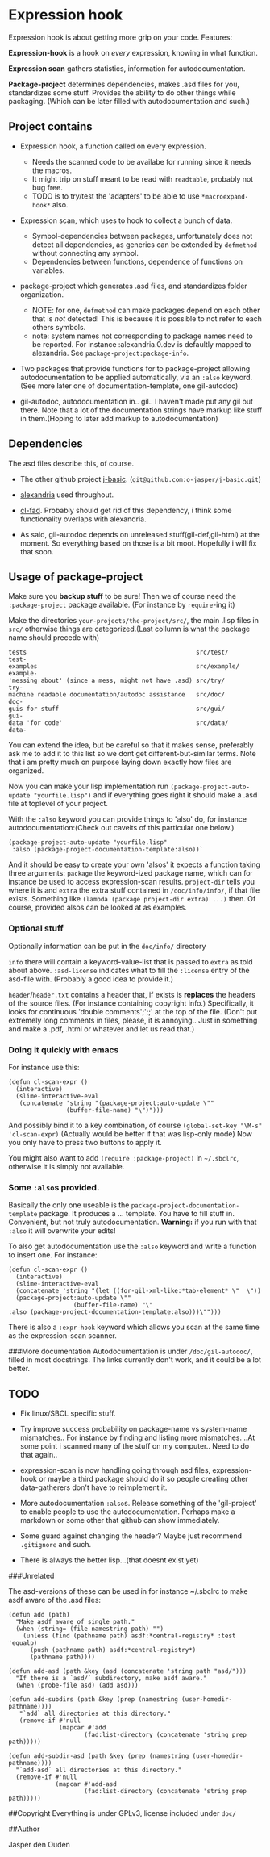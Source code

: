 # Expression hook

Expression hook is about getting more grip on your code. Features:

**Expression-hook** is a hook on *every* expression, knowing in what function.

**Expression scan** gathers statistics, information for autodocumentation.

**Package-project** determines dependencies, makes .asd files for you, 
standardizes some stuff. Provides the ability to do other things while 
packaging. (Which can be later filled with autodocumentation and such.)

## Project contains

* Expression hook, a function called on every expression.
  * Needs the scanned code to be availabe for running since it needs the 
    macros.
  * It might trip on stuff meant to be read with `readtable`, probably not bug
    free.
  * TODO is to try/test the 'adapters' to be able to use `*macroexpand-hook*` 
    also.

* Expression scan, which uses to hook to collect a bunch of data.
  * Symbol-dependencies between packages, unfortunately does not detect all 
    dependencies,
    as generics can be extended by `defmethod` without connecting any symbol.
  * Dependencies between functions, dependence of functions on variables.

* package-project which generates .asd files, and standardizes folder
   organization.
  * NOTE: for one, `defmethod` can make packages depend on each other that is
    *not* detected! This is because it is possible to not refer to each
     others symbols.
  * note: system names not corresponding to package names need to be 
    reported. For instance :alexandria.0.dev is defaultly mapped to 
    alexandria. See `package-project:package-info`.

* Two packages that provide functions for to package-project allowing
  autodocumentation to be applied automatically, via an `:also` keyword.
  (See more later one of documentation-template, one gil-autodoc)

* gil-autodoc, autodocumentation in.. gil.. I haven't made put any gil out 
  there. Note that a lot of the documentation strings have markup like stuff 
  in them.(Hoping to later add markup to autodocumentation)

## Dependencies

The asd files describe this, of course.

* The other github project [j-basic](https://github.com/o-jasper/j-basic). 
  (`git@github.com:o-jasper/j-basic.git`)

* [alexandria](http://common-lisp.net/project/alexandria/) used throughout. 
* [cl-fad](http://weitz.de/cl-fad/). Probably should get rid of this 
  dependency, i think some functionality overlaps with alexandria.
* As said, gil-autodoc depends on unreleased stuff(gil-def,gil-html) at the 
  moment. So everything based on those is a bit moot. Hopefully i will fix 
  that soon.

## Usage of package-project

Make sure you **backup stuff** to be sure! Then we of course need the 
`:package-project` package available. (For instance by `require`-ing it)

Make the directories `your-projects/the-project/src/`, the main .lisp files in
`src/` otherwise things are categorized.(Last collumn is what the package name
should precede with)

    tests                                               src/test/        test-
    examples                                            src/example/     example-
    'messing about' (since a mess, might not have .asd) src/try/         try-
    machine readable documentation/autodoc assistance   src/doc/         doc-
    guis for stuff                                      src/gui/         gui-
    data 'for code'                                     src/data/        data-

You can extend the idea, but be careful so that it makes sense, preferably 
ask me to add it to this list so we dont get different-but-similar terms.
 Note that i am pretty much on purpose laying down exactly how files are 
organized.

Now you can make your lisp implementation run
 `(package-project-auto-update "yourfile.lisp")` and if 
everything goes right it should make a .asd file at toplevel of your project.

With the `:also` keyword you can provide things to 'also' do, for instance
 autodocumentation:(Check out caveits of this particular one below.)

    (package-project-auto-update "yourfile.lisp"
     :also (package-project-documentation-template:also))`

And it should be easy to create your own 'alsos' it expects a function taking
three arguments: `package` the keyword-ized package name, which can for 
instance be used to access expression-scan results.
`project-dir` tells you where it is and
`extra` the extra stuff contained in `/doc/info/info/`, if that file exists.
Something like `(lambda (package project-dir extra) ...)` then. Of course,
provided alsos can be looked at as examples.

### Optional stuff
Optionally information can be put in the `doc/info/` directory

`info` there will contain a keyword-value-list that is passed to `extra` as 
told about above. `:asd-license` indicates what to fill the
 `:license` entry of the asd-file with. (Probably a good idea to provide it.)

`header`/`header.txt` contains a header that, if exists is **replaces** the
headers of the source files. (For instance containing copyright info.) 
Specifically, it looks for continuous 'double comments';';;' at the top of
 the file. (Don't put extremely long comments in files, please, it is
 annoying.. Just in something and make a .pdf, .html or whatever and let us
read that.)

### Doing it quickly with emacs

For instance use this:

    (defun cl-scan-expr ()
      (interactive)
      (slime-interactive-eval
       (concatenate 'string "(package-project:auto-update \"" 
                    (buffer-file-name) "\")")))

And possibly bind it to a key combination, of course `(global-set-key "\M-s" 
'cl-scan-expr)` (Actually would be better if that was lisp-only mode) Now you
only have to press two buttons to apply it.

You might also want to add `(require :package-project)` in `~/.sbclrc`, 
otherwise it is simply not available.

### Some `:also`s provided.

Basically the only one useable is the `package-project-documentation-template`
package. It produces a ... template. You have to fill stuff in. Convenient, 
but not truly autodocumentation. **Warning:** if you run with that `:also`
it will overwrite your edits!

To also get autodocumentation use the `:also` keyword and write a function to 
insert one. For instance:

    (defun cl-scan-expr ()
      (interactive)
      (slime-interactive-eval
      (concatenate 'string "(let ((for-gil-xml-like:*tab-element* \"  \"))
      (package-project:auto-update \""
                      (buffer-file-name) "\" 
    :also (package-project-documentation-template:also)))\"")))

There is also a `:expr-hook` keyword which allows you scan at the same time as
the expression-scan scanner.

###More documentation
Autodocumentation is under `/doc/gil-autodoc/`, filled in most docstrings. The
links currently don't work, and it could be a lot better.

## TODO

* Fix linux/SBCL specific stuff.

* Try improve success probability on package-name vs system-name mismatches..
  For instance by finding and listing more mismatches.
  ..At some point i scanned many of the stuff on my computer.. Need to do that
  again..

* expression-scan is now handling going through asd files, expression-hook or
  maybe a third package should do it so people creating other data-gatherers
  don't have to reimplement it.

* More autodocumentation `:also`s. Release something of the 'gil-project' to 
  enable people to use the autodocumentation. Perhaps make a markdown or some
  other that github can show immediately.

* Some guard against changing the header? Maybe just recommend `.gitignore` 
  and such.

* There is always the better lisp...(that doesnt exist yet)

###Unrelated

The asd-versions of these can be used in for instance ~/.sbclrc to make asdf
 aware of the .asd files:

    (defun add (path)
      "Make asdf aware of single path."
      (when (string= (file-namestring path) "") 
        (unless (find (pathname path) asdf:*central-registry* :test 'equalp)
          (push (pathname path) asdf:*central-registry*)
          (pathname path))))

    (defun add-asd (path &key (asd (concatenate 'string path "asd/")))
      "If there is a `asd/` subdirectory, make asdf aware."
      (when (probe-file asd) (add asd)))

    (defun add-subdirs (path &key (prep (namestring (user-homedir-pathname))))
       "`add` all directories at this directory."
       (remove-if #'null
                  (mapcar #'add 
                         (fad:list-directory (concatenate 'string prep path)))))

    (defun add-subdir-asd (path &key (prep (namestring (user-homedir-pathname))))
      "`add-asd` all directories at this directory."
      (remove-if #'null
                 (mapcar #'add-asd
                         (fad:list-directory (concatenate 'string prep path)))))

##Copyright
Everything is under GPLv3, license included under `doc/`

##Author

Jasper den Ouden